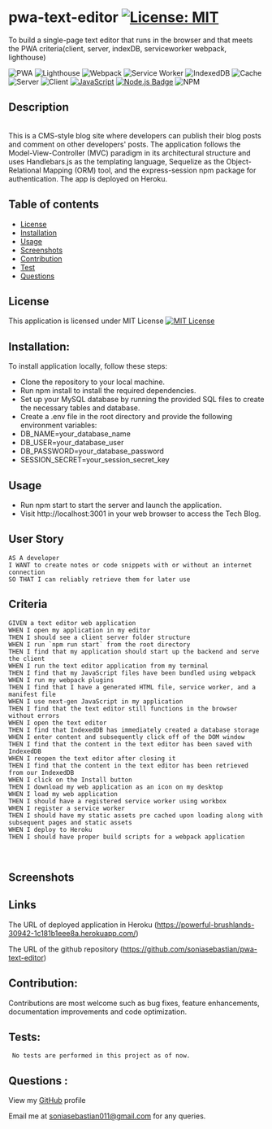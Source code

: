 # pwa-text-editor [![License: MIT](https://img.shields.io/badge/License-MIT-yellow.svg)](https://opensource.org/licenses/MIT)
To build a  single-page text editor that runs in the browser and that meets the PWA criteria(client, server, indexDB, serviceworker webpack, lighthouse)

![PWA](https://img.shields.io/badge/PWA-5BB974.svg?style=for-the-badge)
![Lighthouse](https://img.shields.io/badge/Lighthouse-FFA518.svg?style=for-the-badge&logo=lighthouse&logoColor=white)
![Webpack](https://img.shields.io/badge/Webpack-8DD6F9.svg?style=for-the-badge&logo=webpack&logoColor=black)
![Service Worker](https://img.shields.io/badge/Service%20Worker-FF5733.svg?style=for-the-badge)
![IndexedDB](https://img.shields.io/badge/IndexedDB-4A90E2.svg?style=for-the-badge)
![Cache](https://img.shields.io/badge/Cache-FFCA28.svg?style=for-the-badge&logo=google-chrome&logoColor=white)
![Server](https://img.shields.io/badge/Server-6DB33F.svg?style=for-the-badge)
![Client](https://img.shields.io/badge/Client-35495E.svg?style=for-the-badge)
[![JavaScript](https://img.shields.io/badge/JavaScript-ES6-yellow.svg)](https://www.ecma-international.org/ecma-262/)
[![Node.js Badge](https://img.shields.io/badge/Node.js-393?logo=nodedotjs&logoColor=fff&style=flat)](https://nodejs.org/en)
![NPM](https://img.shields.io/badge/NPM-%23CB3837.svg?style=for-the-badge&logo=npm&logoColor=white)
 
## Description
<br>
This is a CMS-style blog site where developers can publish their blog posts and comment on other developers' posts. The application follows the Model-View-Controller (MVC) paradigm in its architectural structure and uses Handlebars.js as the templating language, Sequelize as the Object-Relational Mapping (ORM) tool, and the express-session npm package for authentication. The app is deployed on Heroku.
<br>


## Table of contents
- [License](#License)
- [Installation](#Installation)
- [Usage](#Usage)
- [Screenshots](#Screenshots)
- [Contribution](#Contribution)
- [Test](#Test) 
- [Questions](#Questions)


## License 
This application is licensed under MIT License
[![MIT License](https://img.shields.io/badge/License-MIT-blue.svg)](https://opensource.org/licenses/MIT)

## Installation:
To install application locally, follow these steps:

* Clone the repository to your local machine.
* Run npm install to install the required dependencies.
* Set up your MySQL database by running the provided SQL files to create the necessary tables and database.
* Create a .env file in the root directory and provide the following environment variables:
* DB_NAME=your_database_name
* DB_USER=your_database_user
* DB_PASSWORD=your_database_password
* SESSION_SECRET=your_session_secret_key

## Usage
* Run npm start to start the server and launch the application.
* Visit http://localhost:3001 in your web browser to access the Tech Blog.

## User Story
```
AS A developer
I WANT to create notes or code snippets with or without an internet connection
SO THAT I can reliably retrieve them for later use
```
## Criteria
```
GIVEN a text editor web application
WHEN I open my application in my editor
THEN I should see a client server folder structure
WHEN I run `npm run start` from the root directory
THEN I find that my application should start up the backend and serve the client
WHEN I run the text editor application from my terminal
THEN I find that my JavaScript files have been bundled using webpack
WHEN I run my webpack plugins
THEN I find that I have a generated HTML file, service worker, and a manifest file
WHEN I use next-gen JavaScript in my application
THEN I find that the text editor still functions in the browser without errors
WHEN I open the text editor
THEN I find that IndexedDB has immediately created a database storage
WHEN I enter content and subsequently click off of the DOM window
THEN I find that the content in the text editor has been saved with IndexedDB
WHEN I reopen the text editor after closing it
THEN I find that the content in the text editor has been retrieved from our IndexedDB
WHEN I click on the Install button
THEN I download my web application as an icon on my desktop
WHEN I load my web application
THEN I should have a registered service worker using workbox
WHEN I register a service worker
THEN I should have my static assets pre cached upon loading along with subsequent pages and static assets
WHEN I deploy to Heroku
THEN I should have proper build scripts for a webpack application
```
<br>



## Screenshots








## Links
The URL of deployed application in Heroku (https://powerful-brushlands-30942-1c181b1eee8a.herokuapp.com/)


The URL of the github repository (https://github.com/soniasebastian/pwa-text-editor)


## Contribution:
   Contributions are most welcome such as bug fixes, feature enhancements, documentation improvements and code optimization.

## Tests: 
     No tests are performed in this project as of now.

## Questions :
  View my [GitHub](https://github.com/soniasebastian) profile

  Email me at soniasebastian011@gmail.com for any queries.







